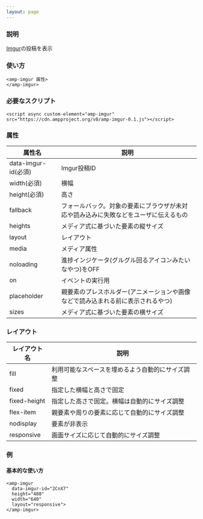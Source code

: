 ```yaml
---
layout: page
---
```


### 説明

[Imgur](https://imgur.com/)の投稿を表示

### 使い方

    <amp-imgur 属性>
    </amp-imgur>

### 必要なスクリプト

    <script async custom-element="amp-imgur" src="https://cdn.ampproject.org/v0/amp-imgur-0.1.js"></script>

### 属性

| 属性名              | 説明                                                   |
|---------------------|--------------------------------------------------------|
| data-imgur-id(必須) | Imgur投稿ID                                           |
| width(必須)         | 横幅                                                   |
| height(必須)        | 高さ                                                    |
| fallback            | フォールバック。対象の要素にブラウザが未対応や読み込みに失敗などをユーザに伝えるもの |
| heights             | メディア式に基づいた要素の縦サイズ                                 |
| layout              | レイアウト                                                  |
| media               | メディア属性                                               |
| noloading           | 進捗インジケータ(グルグル回るアイコンみたいなやつ)をOFF                      |
| on                  | イベントの実行用                                            |
| placeholder         | 親要素のプレスホルダー(アニメーションや画像などで読み込まれる前に表示されるやつ)    |
| sizes               | メディア式に基づいた要素の横サイズ                                 |

### レイアウト

| レイアウト名      | 説明                               |
|--------------|----------------------------------|
| fill         | 利用可能なスペースを埋めるよう自動的にサイズ調整 |
| fixed        | 指定した横幅と高さで固定                |
| fixed-height | 指定した高さで固定。横幅は自動的にサイズ調整 |
| flex-item    | 親要素や周りの要素に応じて自動的にサイズ調整 |
| nodisplay    | 要素が非表示                        |
| responsive   | 画面サイズに応じて自動的にサイズ調整         |

### 例

#### 基本的な使い方

    <amp-imgur
      data-imgur-id="2CnX7"
      height="480"
      width="640"
      layout="responsive">
    </amp-imgur>
